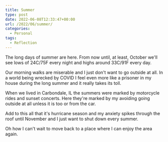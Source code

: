 ```yaml
---
title: Summer
type: post
date: 2022-06-08T12:33:47+00:00
url: /2022/06/summer/
categories:
  - Personal
tags:
  - Reflection
---
```


The long days of summer are here. From now until, at least, October we'll see lows of 24C/75F every night and highs around 33C/91F every day.

Our morning walks are miserable and I just don't want to go outside at all. In a world being wrecked by COVID I feel even more like a prisoner in my house during the long summer and it really takes its toll.

When we lived in Carbondale, IL the summers were marked by motorcycle rides and sunset concerts. Here they're marked by my avoiding going outside at all unless it is too or from the car.

Add to this all that it's hurricane season and my anxiety spikes through the roof until November and I just want to shut down every summer.

Oh how I can't wait to move back to a place where I can enjoy the area again.